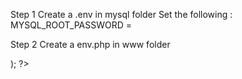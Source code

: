 Step 1
Create a .env in mysql folder
Set the following :  
MYSQL_ROOT_PASSWORD = <password>

Step 2
Create a env.php in www folder

 <?php 
    define("HOST","mysql");
    define("USER","root");
    define("PASSWORD",<MYSQL_ROOT_PASSWORD>);
?>
